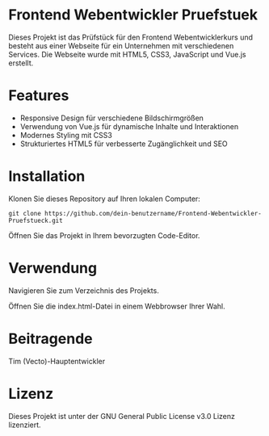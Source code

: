 # Frontend Webentwickler Pruefstuek
Dieses Projekt ist das Prüfstück für den Frontend Webentwicklerkurs und besteht aus einer Webseite für ein Unternehmen mit verschiedenen Services. Die Webseite wurde mit HTML5, CSS3, JavaScript und Vue.js erstellt.

# Features
- Responsive Design für verschiedene Bildschirmgrößen
- Verwendung von Vue.js für dynamische Inhalte und Interaktionen
- Modernes Styling mit CSS3
- Strukturiertes HTML5 für verbesserte Zugänglichkeit und SEO

# Installation
Klonen Sie dieses Repository auf Ihren lokalen Computer:
```
git clone https://github.com/dein-benutzername/Frontend-Webentwickler-Pruefstueck.git
```

Öffnen Sie das Projekt in Ihrem bevorzugten Code-Editor.

# Verwendung
Navigieren Sie zum Verzeichnis des Projekts.

Öffnen Sie die index.html-Datei in einem Webbrowser Ihrer Wahl.

# Beitragende
Tim (Vecto)-Hauptentwickler

# Lizenz
Dieses Projekt ist unter der GNU General Public License v3.0 Lizenz lizenziert.

